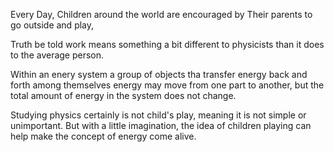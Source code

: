 Every Day, Children around the world are encouraged by Their parents to go outside and play,

Truth be told work means something a bit different to physicists than it does to the average person.

Within an enery system 
a group of objects tha transfer energy back and forth among themselves 
energy may move from one part to another, but the total amount of energy in the system does not change.

Studying physics certainly is not child's play, meaning it is not simple or unimportant.
But with a little imagination, the idea of children playing can help make the concept of energy come alive.
